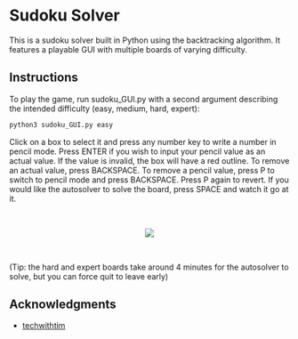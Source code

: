 # Sudoku Solver

This is a sudoku solver built in Python using the backtracking algorithm. It features a playable GUI with multiple boards of varying difficulty. 

## Instructions

To play the game, run sudoku_GUI.py with a second argument describing the intended difficulty (easy, medium, hard, expert):

```bash
python3 sudoku_GUI.py easy
```

Click on a box to select it and press any number key to write a number in pencil mode. Press ENTER if you wish to input your pencil value as an actual value. If the value is invalid, the box will have a red outline. To remove an actual value, press BACKSPACE. To remove a pencil value, press P to switch to pencil mode and press BACKSPACE. Press P again to revert. If you would like the autosolver to solve the board, press SPACE and watch it go at it. 

</br>
<p align='center'>
  <img src='https://media.giphy.com/media/lnS6A5WJSfjygIFd2a/giphy.gif'/>
</p>
</br>

(Tip: the hard and expert boards take around 4 minutes for the autosolver to solve, but you can force quit to leave early)


## Acknowledgments

* [techwithtim](https://github.com/techwithtim)
